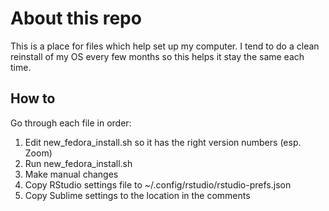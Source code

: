 # About this repo
This is a place for files which help set up my computer. I tend to do a clean reinstall of my OS every few months so this helps it stay the same each time.

## How to
Go through each file in order:
1) Edit new_fedora_install.sh so it has the right version numbers (esp. Zoom)
2) Run new_fedora_install.sh
3) Make manual changes
4) Copy RStudio settings file to ~/.config/rstudio/rstudio-prefs.json
5) Copy Sublime settings to the location in the comments
